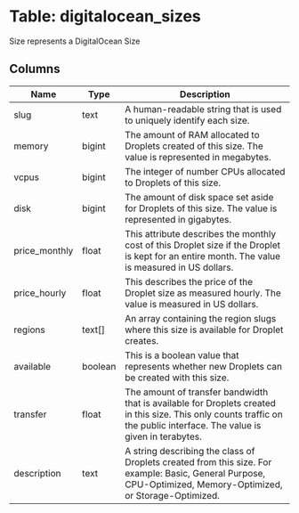 
# Table: digitalocean_sizes
Size represents a DigitalOcean Size
## Columns
| Name        | Type           | Description  |
| ------------- | ------------- | -----  |
|slug|text|A human-readable string that is used to uniquely identify each size.|
|memory|bigint|The amount of RAM allocated to Droplets created of this size. The value is represented in megabytes.|
|vcpus|bigint|The integer of number CPUs allocated to Droplets of this size.|
|disk|bigint|The amount of disk space set aside for Droplets of this size. The value is represented in gigabytes.|
|price_monthly|float|This attribute describes the monthly cost of this Droplet size if the Droplet is kept for an entire month. The value is measured in US dollars.|
|price_hourly|float|This describes the price of the Droplet size as measured hourly. The value is measured in US dollars.|
|regions|text[]|An array containing the region slugs where this size is available for Droplet creates.|
|available|boolean|This is a boolean value that represents whether new Droplets can be created with this size.|
|transfer|float|The amount of transfer bandwidth that is available for Droplets created in this size. This only counts traffic on the public interface. The value is given in terabytes.|
|description|text|A string describing the class of Droplets created from this size. For example: Basic, General Purpose, CPU-Optimized, Memory-Optimized, or Storage-Optimized.|

